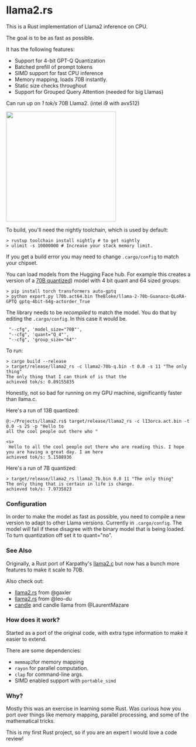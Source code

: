 # llama2.rs

This is a Rust implementation of Llama2 inference on CPU.

The goal is to be as fast as possible. 

It has the following features:

* Support for 4-bit GPT-Q Quantization
* Batched prefill of prompt tokens
* SIMD support for fast CPU inference
* Memory mapping, loads 70B instantly.
* Static size checks throughout
* Support for Grouped Query Attention (needed for big Llamas)

Can run up on *1 tok/s* 70B Llama2. (intel i9 with avx512) 

<img src="https://github.com/srush/llama2.rs/assets/35882/dac9a285-b141-409f-bb46-c81a28516cd1" width=300px>

To build, you'll need the nightly toolchain, which is used by default:

```
> rustup toolchain install nightly # to get nightly
> ulimit -s 10000000 # Increase your stack memory limit. 
```

If you get a build error you may need to change `.cargo/config` to match your chipset.

You can load models from the Hugging Face hub. For example this creates a version of a [70B quantized](https://huggingface.co/TheBloke/llama-2-70b-Guanaco-QLoRA-GPTQ)) model with 4 bit quant and 64 sized groups:

```
> pip install torch transformers auto-gptq
> python export.py l70b.act64.bin TheBloke/llama-2-70b-Guanaco-QLoRA-GPTQ gptq-4bit-64g-actorder_True
```

The library needs to be *recompiled* to match the model. You do that by editing the `.cargo/config`. In this case it would be. 

```
 "--cfg", 'model_size="70B"', 
 "--cfg", 'quant="Q_4"', 
 "--cfg", 'group_size="64"'
```

To run:

```
> cargo build --release
> target/release/llama2_rs -c llama2-70b-q.bin -t 0.0 -s 11 "The only thing"                                                                                                                                 
The only thing that I can think of is that the          
achieved tok/s: 0.89155835
```

Honestly, not so bad for running on my GPU machine, significantly faster than llama.c. 

Here's a run of 13B quantized:

```
@:~/Projects/llama2.rs$ target/release/llama2_rs -c l13orca.act.bin -t 0.0 -s 25 -p "Hello to 
all the cool people out there who "

<s>
 Hello to all the cool people out there who are reading this. I hope you are having a great day. I am here
achieved tok/s: 5.1588936
```

Here's a run of 7B quantized:

```
> target/release/llama2_rs llama2_7b.bin 0.0 11 "The only thing"
The only thing that is certain in life is change.
achieved tok/s: 7.9735823
```

### Configuration

In order to make the model as fast as possible, you need to compile a new version to adapt to other Llama versions. Currently in `.cargo/config`. The model will fail if these disagree with the binary model that is being loaded. To turn quantization off set it to quant="no".

### See Also

Originally, a Rust port of Karpathy's [llama2.c](https://github.com/karpathy/llama2.c) but now has a bunch more features to make it scale to 70B.

Also check out:

* [llama2.rs](https://github.com/gaxler/llama2.rs) from @gaxler 
* [llama2.rs](https://github.com/leo-du/llama2.rs) from @leo-du
* [candle](https://github.com/LaurentMazare/candle) and candle llama from @LaurentMazare

### How does it work?

Started as a port of the original code, with extra type information to make it easier to extend. 

There are some dependencies: 
* `memmap2`for memory mapping
* `rayon` for parallel computation.
* `clap` for command-line args. 
* SIMD enabled support with `portable_simd`

### Why? 

Mostly this was an exercise in learning some Rust. Was curious how you port over things like memory mapping, parallel processing, and some of the mathematical tricks. 

This is my first Rust project, so if you are an expert I would love a code review!
